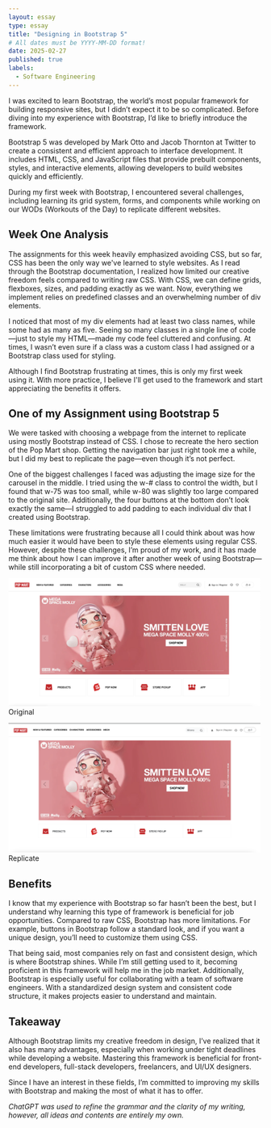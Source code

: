 ```yaml
---
layout: essay
type: essay
title: "Designing in Bootstrap 5"
# All dates must be YYYY-MM-DD format!
date: 2025-02-27
published: true
labels:
  - Software Engineering
---
```


I was excited to learn Bootstrap, the world’s most popular framework for building responsive sites, but I didn’t expect it to be so complicated. Before diving into my experience with Bootstrap, I’d like to briefly introduce the framework.

Bootstrap 5 was developed by Mark Otto and Jacob Thornton at Twitter to create a consistent and efficient approach to interface development. It includes HTML, CSS, and JavaScript files that provide prebuilt components, styles, and interactive elements, allowing developers to build websites quickly and efficiently.

During my first week with Bootstrap, I encountered several challenges, including learning its grid system, forms, and components while working on our WODs (Workouts of the Day) to replicate different websites.

## Week One Analysis

The assignments for this week heavily emphasized avoiding CSS, but so far, CSS has been the only way we've learned to style websites. As I read through the Bootstrap documentation, I realized how limited our creative freedom feels compared to writing raw CSS. With CSS, we can define grids, flexboxes, sizes, and padding exactly as we want. Now, everything we implement relies on predefined classes and an overwhelming number of div elements.

I noticed that most of my div elements had at least two class names, while some had as many as five. Seeing so many classes in a single line of code—just to style my HTML—made my code feel cluttered and confusing. At times, I wasn’t even sure if a class was a custom class I had assigned or a Bootstrap class used for styling.

Although I find Bootstrap frustrating at times, this is only my first week using it. With more practice, I believe I'll get used to the framework and start appreciating the benefits it offers.

## One of my Assignment using Bootstrap 5 

We were tasked with choosing a webpage from the internet to replicate using mostly Bootstrap instead of CSS. I chose to recreate the hero section of the Pop Mart shop. Getting the navigation bar just right took me a while, but I did my best to replicate the page—even though it’s not perfect.

One of the biggest challenges I faced was adjusting the image size for the carousel in the middle. I tried using the w-# class to control the width, but I found that w-75 was too small, while w-80 was slightly too large compared to the original site. Additionally, the four buttons at the bottom don’t look exactly the same—I struggled to add padding to each individual div that I created using Bootstrap.

These limitations were frustrating because all I could think about was how much easier it would have been to style these elements using regular CSS. However, despite these challenges, I’m proud of my work, and it has made me think about how I can improve it after another week of using Bootstrap—while still incorporating a bit of custom CSS where needed.

<div class="text-center p-4">
  
  <img width="500px" src="../img/pop-original.png" > Original

</div>

<div class="text-center p-4">
  
  <img width="500px" src="../img/pop-replicate.png" > Replicate

</div>

## Benefits  

I know that my experience with Bootstrap so far hasn’t been the best, but I understand why learning this type of framework is beneficial for job opportunities. Compared to raw CSS, Bootstrap has more limitations. For example, buttons in Bootstrap follow a standard look, and if you want a unique design, you’ll need to customize them using CSS.

That being said, most companies rely on fast and consistent design, which is where Bootstrap shines. While I’m still getting used to it, becoming proficient in this framework will help me in the job market. Additionally, Bootstrap is especially useful for collaborating with a team of software engineers. With a standardized design system and consistent code structure, it makes projects easier to understand and maintain.

## Takeaway

Although Bootstrap limits my creative freedom in design, I’ve realized that it also has many advantages, especially when working under tight deadlines while developing a website. Mastering this framework is beneficial for front-end developers, full-stack developers, freelancers, and UI/UX designers.

Since I have an interest in these fields, I’m committed to improving my skills with Bootstrap and making the most of what it has to offer.

*ChatGPT was used to refine the grammar and the clarity of my writing, however, all ideas and contents are entirely my own.*
